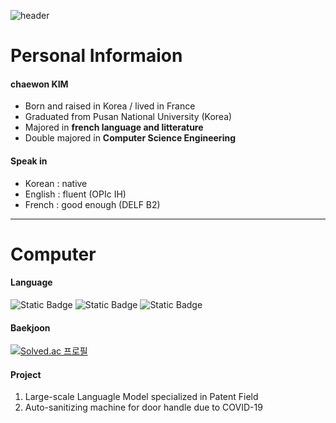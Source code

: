 ![header](https://capsule-render.vercel.app/api?type=waving&color=0:c5c8fa,100:9095ee&text=Peindre%20La%20Colline&fontColor=4d518e&fontSize=40)

# Personal Informaion 
#### chaewon KIM
- Born and raised in Korea / lived in France   
- Graduated from Pusan National University (Korea)   
- Majored in **french language and litterature**   
- Double majored in **Computer Science Engineering**   
   
#### Speak in
- Korean : native   
- English : fluent (OPIc IH)
- French : good enough (DELF B2)   
 


---
 # Computer
#### Language
![Static Badge](https://img.shields.io/badge/C++-badge?logo=C%2B%2B&labelColor=00599C&color=00599C)
![Static Badge](https://img.shields.io/badge/C-badge?logo=C&logoColor=white&labelColor=A8B9CC&color=A8B9CC)
![Static Badge](https://img.shields.io/badge/Python-badge?logo=Python&logoColor=white&labelColor=3776AB&color=3776AB)

#### Baekjoon
[![Solved.ac
프로필](http://mazassumnida.wtf/api/mini/generate_badge?boj=bbubbune)](https://solved.ac/bbubbune)

#### Project
1.  Large-scale Languagle Model specialized in Patent Field   
2.  Auto-sanitizing machine for door handle due to COVID-19

